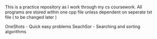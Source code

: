 This is a practice repository as I work through my cs coursework.
All programs are stored within one cpp file unless dependent on seperate txt file ( to be changed later )

OneShots - Quick easy problems
SeachSor - Searching and sorting algorithms


